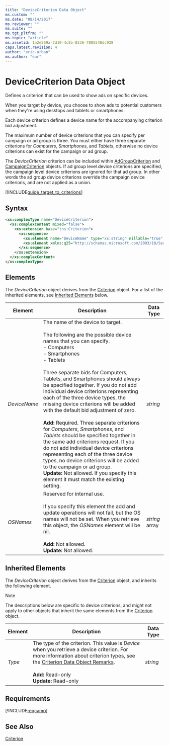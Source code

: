 ```yaml
---
title: "DeviceCriterion Data Object"
ms.custom: ""
ms.date: "08/14/2017"
ms.reviewer: ""
ms.suite: ""
ms.tgt_pltfrm: ""
ms.topic: "article"
ms.assetid: 1a2e569a-2d19-4c5b-8336-7885540dc938
caps.latest.revision: 4
author: "eric-urban"
ms.author: "eur"
---
```

# DeviceCriterion Data Object
Defines a criterion that can be used to show ads on specific devices.

When you target by device, you choose to show ads to potential customers when they're using desktops and tablets or smartphones. 

Each device criterion defines a device name for the accompanying criterion bid adjustment. 

The maximum number of device criterions that you can specify per campaign or ad group is three. You must either have three separate criterions for *Computers*, *Smartphones*, and *Tablets*, otherwise no device criterions can exist for the campaign or ad group.

The *DeviceCriterion* criterion can be included within [AdGroupCriterion](../campaign-api/adgroupcriterion-data-object.md) and [CampaignCriterion](../campaign-api/campaigncriterion-data-object.md) objects. If ad group level device criterions are specified, the campaign level device criterions are ignored for that ad group. In other words the ad group device criterions override the campaign device criterions, and are not applied as a union.   



[!INCLUDE[guide_target_to_criterions](../campaign-api/includes/guide-target-to-criterions.md)]

## Syntax

```xml
<xs:complexType name="DeviceCriterion">
  <xs:complexContent mixed="false">
    <xs:extension base="tns:Criterion">
      <xs:sequence>
        <xs:element name="DeviceName" type="xs:string" nillable="true" />
        <xs:element xmlns:q25="http://schemas.microsoft.com/2003/10/Serialization/Arrays" name="OSNames" nillable="true" type="q25:ArrayOfstring"/>
      </xs:sequence>
    </xs:extension>
  </xs:complexContent>
</xs:complexType>
```

## <a name="Elements"></a>Elements
The *DeviceCriterion* object derives from the [Criterion](../campaign-api/criterion-data-object.md) object. For a list of the inherited elements, see [Inherited Elements](#InheritedElements) below.

|Element|Description|Data Type|
|-----------|---------------|-------------|
|*DeviceName*|The name of the device to target.<br/><br/>The following are the possible device names that you can specify.<br />- Computers<br />- Smartphones<br />- Tablets<br /><br />Three separate bids for Computers, Tablets, and Smartphones should always be specified together. If you do not add individual device criterions representing each of the three device types, the missing device criterions will be added with the default bid adjustment of zero.<br /><br />**Add:** Required. Three separate criterions for *Computers*, *Smartphones*, and *Tablets* should be specified together in the same add criterions request. If you do not add individual device criterions representing each of the three device types, no device criterions will be added to the campaign or ad group.<br />**Update:** Not allowed. If you specify this element it must match the existing setting.|*string*|
|*OSNames*|Reserved for internal use.<br/><br/>If you specify this element the add and update operations will not fail, but the OS names will not be set. When you retrieve this object, the *OSNames* element will be nil.<br /><br />**Add:** Not allowed.<br />**Update:** Not allowed.|*string* array|


## <a name="InheritedElements"></a>Inherited Elements
The *DeviceCriterion* object derives from the [Criterion](../campaign-api/criterion-data-object.md) object, and inherits the following element. 

> [!NOTE]
> The descriptions below are specific to device criterions, and might not apply to other objects that inherit the same elements from the [Criterion](../campaign-api/criterion-data-object.md) object.

|Element|Description|Data Type|
|-----------|---------------|-------------|
|*Type*|The type of the criterion. This value is *Device* when you retrieve a device criterion. For more information about criterion types, see the [Criterion Data Object Remarks](../campaign-api/criterion-data-object.md#remarks).<br/><br/>**Add:** Read-only<br/>**Update:** Read-only|*string*|

## Requirements
[!INCLUDE[reqcamp](../campaign-api/includes/reqcamp.md)]

## See Also
[Criterion](../campaign-api/criterion-data-object.md)  
